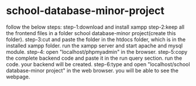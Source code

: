 # school-database-minor-project
follow the below steps:
step-1:download and install xampp
step-2:keep all the frontend files in a folder school database-minor project(create this folder).
step-3:cut and paste the folder in the htdocs folder, which is in the installed xampp folder. run the xampp server and start apache and mysql module. 
step-4: open "localhost/phpmyadmin" in the browser.
step-5:copy the complete backend code and paste it in the run query section. run the code. your backend will be created.
step-6:type and open "localhost/school database-minor project" in the web browser. you will be able to see the webpage.
